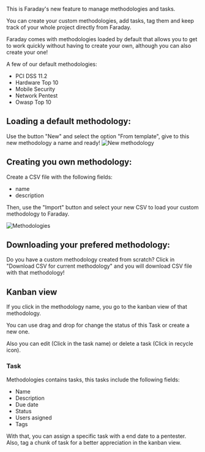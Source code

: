 This is Faraday's new feature to manage methodologies and tasks.

You can create your custom methodologies, add tasks, tag them and keep track of your whole project directly from Faraday.

Faraday comes with methodologies loaded by default that allows you to get to work quickly without having to create your own, although you can also create your one!

A few of our default methodologies:

* PCI DSS 11.2
* Hardware Top 10
* Mobile Security
* Network Pentest
* Owasp Top 10

## Loading a default methodology:

Use the button "New" and select the option "From template", give to this new methodology a name and ready!
![New methodology](https://raw.github.com/wiki/infobyte/faraday/images/new_methodology.png) 


## Creating you own methodology:

Create a CSV file with the following fields:

* name
* description

Then, use the "Import" button and select your new CSV to load your custom methodology to Faraday.

![Methodologies](https://raw.github.com/wiki/infobyte/faraday/images/methodologies_list.png) 

## Downloading your prefered methodology:

Do you have a custom methodology created from scratch? Click in "Download CSV for current methodology" and you will download CSV file with that methodology!


## Kanban view

If you click in the methodology name, you go to the kanban view of that methodology.

You can use drag and drop for change the status of this Task or create a new one.

Also you can edit (Click in the task name) or delete a task (Click in recycle icon).

### Task

Methodologies contains tasks, this tasks include the following fields:

* Name
* Description
* Due date
* Status
* Users asigned
* Tags

With that, you can assign a specific task with a end date to a pentester.
Also, tag a chunk of task for a better appreciation in the kanban view.




